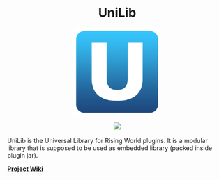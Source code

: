<h1 align="center">UniLib</h1>

<p align="center">
	<img src="unilib-logo.png" height="200px"/>
</p>

<p align="center">
	<a href="https://jitpack.io/#paulevsGitch/UniLib">
		<img src="https://jitpack.io/v/paulevsGitch/UniLib.svg"/>
	</a>
</p>

UniLib is the Universal Library for Rising World plugins.
It is a modular library that is supposed to be used as
embedded library (packed inside plugin jar).

**[Project Wiki](https://github.com/paulevsGitch/UniLib/wiki)**